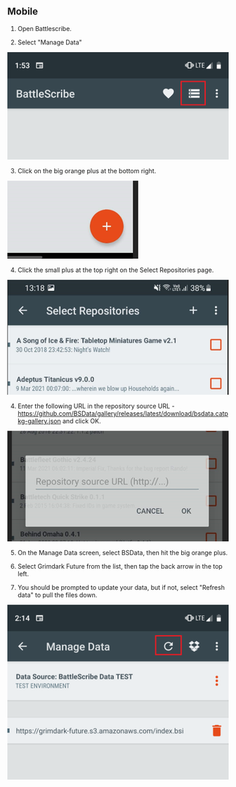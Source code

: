 ## Mobile

1. Open Battlescribe.

2. Select "Manage Data"

![](./images/mobile1.png)

3. Click on the big orange plus at the bottom right.

![](./images/android2.png)

4. Click the small plus at the top right on the Select Repositories page.

![](./images/android3.png)

4. Enter the following URL in the repository source URL - https://github.com/BSData/gallery/releases/latest/download/bsdata.catpkg-gallery.json and click OK.

![](./images/android4.png)

5. On the Manage Data screen, select BSData, then hit the big orange plus.

6. Select Grimdark Future from the list, then tap the back arrow in the top left.

7. You should be prompted to update your data, but if not, select "Refresh data" to pull the files down.

![](./images/mobile4.png)
